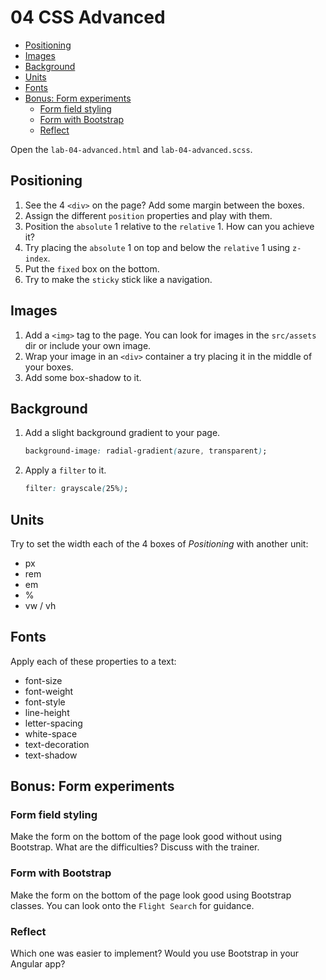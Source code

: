 # 04 CSS Advanced

<!-- TOC -->

- [Positioning](#positioning)
- [Images](#images)
- [Background](#background)
- [Units](#units)
- [Fonts](#fonts)
- [Bonus: Form experiments](#bonus-form-experiments)
  - [Form field styling](#form-field-styling)
  - [Form with Bootstrap](#form-with-bootstrap)
  - [Reflect](#reflect)
  <!-- TOC -->

Open the `lab-04-advanced.html` and `lab-04-advanced.scss`.

## Positioning

1. See the 4 `<div>` on the page? Add some margin between the boxes.
2. Assign the different `position` properties and play with them.
3. Position the `absolute` 1 relative to the `relative` 1. How can you achieve it?
4. Try placing the `absolute` 1 on top and below the `relative` 1 using `z-index`.
5. Put the `fixed` box on the bottom.
6. Try to make the `sticky` stick like a navigation.

## Images

1. Add a `<img>` tag to the page. You can look for images in the `src/assets` dir or include your own image.
2. Wrap your image in an `<div>` container a try placing it in the middle of your boxes.
3. Add some box-shadow to it.

## Background

1. Add a slight background gradient to your page.

   ```css
   background-image: radial-gradient(azure, transparent);
   ```

2. Apply a `filter` to it.

   ```css
   filter: grayscale(25%);
   ```

## Units

Try to set the width each of the 4 boxes of _Positioning_ with another unit:

- px
- rem
- em
- %
- vw / vh

## Fonts

Apply each of these properties to a text:

- font-size
- font-weight
- font-style
- line-height
- letter-spacing
- white-space
- text-decoration
- text-shadow

## Bonus: Form experiments

### Form field styling

Make the form on the bottom of the page look good without using Bootstrap. What are the difficulties? Discuss with the trainer.

### Form with Bootstrap

Make the form on the bottom of the page look good using Bootstrap classes. You can look onto the `Flight Search` for guidance.

### Reflect

Which one was easier to implement? Would you use Bootstrap in your Angular app?
